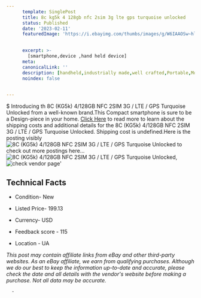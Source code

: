 ```yaml
---
      template: SinglePost
      title: 8c kg5k 4 128gb nfc 2sim 3g lte gps turquoise unlocked
      status: Published
      date: '2023-02-11'
      featuredImage: 'https://i.ebayimg.com/thumbs/images/g/W6IAAOSw~hljU-Ay/s-l225.jpg'
       

      excerpt: >-
        [smartphone,device ,hand held device]
      meta:
      canonicalLink: ''
      description: [handheld,industrially made,well crafted,Portable,Mobile,Compact,Convenient,Lightweight,Maneuverable,Man-portable,Miniature,Carriable,Hand-held,Light,Holdable,Transportable,Mobile device,Pocket-sized,On-the-go,Wireless,Cordless,Compact size,Convenient size, smartphone,device ,hand held device]
      noindex: false
      

---
```

$
      Introducing th 8C (KG5k) 4/128GB NFC 2SIM 3G / LTE / GPS Turquoise Unlocked from a well-known brand.This Compact smartphone is sure to be a Design-piece in your home. [Click Here](https://www.ebay.com/itm/285133694132?hash=item42634ae4b4%3Ag%3AW6IAAOSw%7EhljU-Ay&mkevt=1&mkcid=1&mkrid=711-53200-19255-0&campid=%253CePNCampaignId%253E&customid=%253CreferenceId%253E&toolid=10049) to read more to learn about the shipping costs and additional details for the 8C (KG5k) 4/128GB NFC 2SIM 3G / LTE / GPS Turquoise Unlocked. Shipping cost is undefined.Here is the posting visibly ![8C (KG5k) 4/128GB NFC 2SIM 3G / LTE / GPS Turquoise Unlocked](https://i.ebayimg.com/thumbs/images/g/W6IAAOSw~hljU-Ay/s-l225.jpg) to check out more postings here... ![8C (KG5k) 4/128GB NFC 2SIM 3G / LTE / GPS Turquoise Unlocked](https://i.ebayimg.com/images/g/W6IAAOSw~hljU-Ay/s-l640.jpg), ![check vendor page](https://origin-galleryplus.ebayimg.com/ws/web/285133694132_2_0_1/225x225.jpg,https://origin-galleryplus.ebayimg.com/ws/web/285133694132_3_0_1/225x225.jpg)'

      

 ## Technical Facts 



     
      

 - Condition- New 


      

 - Listed Price- 199.13 


      

 - Currency- USD 


      

 - Feedback score - 115 


      

 - Location - UA 


      
      

 *_This post may contain affiliate links from eBay and other third-party websites. As an eBay affiliate, we earn from qualifying purchases. Although we do our best to keep the information up-to-date and accurate, please check the date and all details with the vendor's website before making a purchase. Not all data may be accurate._*




      -
